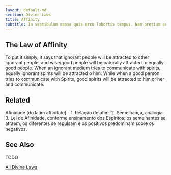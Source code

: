 ```yaml
---
layout: default-md
section: Divine Laws
title: Affinity
subtitle: In vestibulum massa quis arcu lobortis tempus. Nam pretium arcu in odio vulputate luctus.
---
```


## The Law of Affinity
To put it simply, it says that ignorant people will be attracted to other ignorant people, and wise/good people will be naturally attracted to equally good people. When an ignorant medium tries to communicate with spirits, equally ignorant spirits will be attracted o him. While when a good person tries to communicate with Spirits, good spirits will be attracted to him or her and communicate. 

## Related
Afinidade [do latim affinitate] - 1. Relação de afim. 2. Semelhança, analogia. 3. Lei de Afinidade, conforme ensinamento dos Espíritos: os semelhantes se atraem, os diferentes se repulsam e os positivos predominam sobre os negativos.


## See Also
TODO


<a href="/divine-laws" class="button special">All Divine Laws</a>
